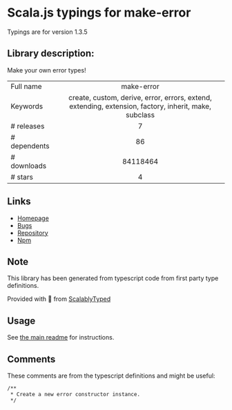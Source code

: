
# Scala.js typings for make-error

Typings are for version 1.3.5

## Library description:
Make your own error types!

|                    |                 |
| ------------------ | :-------------: |
| Full name          | make-error |
| Keywords           | create, custom, derive, error, errors, extend, extending, extension, factory, inherit, make, subclass |
| # releases         | 7 |
| # dependents       | 86 |
| # downloads        | 84118464 |
| # stars            | 4 |

## Links
- [Homepage](https://github.com/JsCommunity/make-error)
- [Bugs](https://github.com/JsCommunity/make-error/issues)
- [Repository](https://github.com/JsCommunity/make-error)
- [Npm](https://www.npmjs.com/package/make-error)
    


## Note
This library has been generated from typescript code from first party type definitions.

Provided with :purple_heart: from [ScalablyTyped](https://github.com/oyvindberg/ScalablyTyped)

## Usage
See [the main readme](../../readme.md) for instructions.

## Comments

These comments are from the typescript definitions and might be useful:
```
/**
 * Create a new error constructor instance.
 */

```

